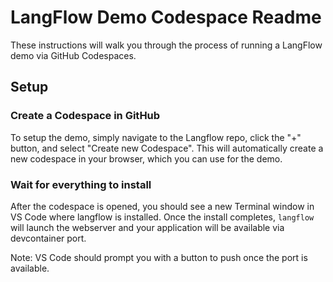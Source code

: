 # LangFlow Demo Codespace Readme

These instructions will walk you through the process of running a LangFlow demo via GitHub Codespaces.

## Setup

### Create a Codespace in GitHub

To setup the demo, simply navigate to the Langflow repo, click the "+" button, and select "Create new Codespace". This will automatically create a new codespace in your browser, which you can use for the demo.

### Wait for everything to install

After the codespace is opened, you should see a new Terminal window in VS Code where langflow is installed. Once the install completes, `langflow` will launch the webserver and your application will be available via devcontainer port. 

Note: VS Code should prompt you with a button to push once the port is available.
